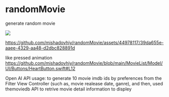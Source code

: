 # randomMovie
generate random movie



<img src="https://mishadovhiy.com/imgs/randomMovie-30.png">

https://github.com/mishadovhiy/randomMovie/assets/44978117/39da655e-aaee-4329-aa48-d2dbc828891d

like pressed animation https://github.com/mishadovhiy/randomMovie/blob/main/MovieList/Model/UI/Buttons/HeartButton.swift#L12


Open AI API usage: to generate 10 movie imdb ids by preferences from the Filter View Controller (such as, movie realease date, ganre), and then, used themoviedb API to retrive movie detail information to displey
